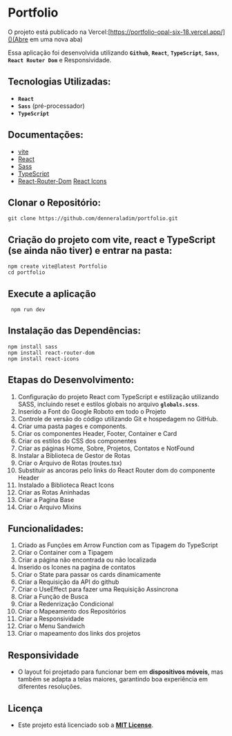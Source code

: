 
# Portfolio

O projeto está publicado na Vercel:[https://portfolio-opal-six-18.vercel.app/]()(Abre em uma nova aba)

Essa aplicação foi desenvolvida utilizando **`Github`**, **`React`**, **`TypeScript`**, **`Sass`**, **`React Router Dom`** e Responsividade.

## Tecnologias Utilizadas:

- **`React`**  
- **`Sass`** (pré-processador)  
- **`TypeScript`**

## Documentações:

- [vite](https://vitejs.dev/)
- [React](https://react.dev/)
- [Sass](https://sass-lang.com/)
- [TypeScript](https://www.typescriptlang.org/)
- [React-Router-Dom](https://reactrouter.com/)
[React Icons](https://react-icons.github.io/react-icons/)

## Clonar o Repositório:

    git clone https://github.com/denneraladim/portfolio.git

 ## Criação do projeto com vite, react e TypeScript (se ainda não tiver) e entrar na pasta: 

    npm create vite@latest Portfolio
    cd portfolio

## Execute a aplicação

     npm run dev  

## Instalação das Dependências:
    npm install sass
    npm install react-router-dom
    npm install react-icons

## Etapas do Desenvolvimento:

1. Configuração do projeto React com TypeScript e estilização utilizando SASS, incluindo reset e estilos globais no arquivo **`globals.scss`**.
2. Inserido a Font do Google Roboto em todo o Projeto
3. Controle de versão do código utilizando Git e hospedagem no GitHub.
4. Criar uma pasta pages e components.
5. Criar os componentes Header, Footer, Container e Card
6. Criar os estilos do CSS dos componentes
7. Criar as páginas Home, Sobre, Projetos, Contatos e NotFound
8. Instalar a Biblioteca de Gestor de Rotas
9. Criar o Arquivo de Rotas (routes.tsx)
10. Substituir as ancoras pelo links do React Router dom do componente Header
11. Instalado a Biblioteca React Icons
12. Criar as Rotas Aninhadas
13. Criar a Pagina Base
14. Criar o Arquivo Mixins


## Funcionalidades:

1. Criado as Funções em Arrow Function com as Tipagem do TypeScript
2. Criar o Container com a Tipagem
3. Criar a página não encontrada ou não localizada
4. Inserido os Icones na pagina de contatos
5. Criar o State para passar os cards dinamicamente
6. Criar a Requisição da API do github
7. Criar o UseEffect para fazer uma Requisição Assincrona
8. Criar a Função de Busca
9. Criar a Redenrização Condicional
10. Criar o Mapeamento dos Repositórios
11. Criar a Responsividade
12. Criar o Menu Sandwich
13. Criar o mapeamento dos links dos projetos



##  Responsividade

- O layout foi projetado para funcionar bem em **dispositivos móveis**, mas também se adapta a telas maiores, garantindo boa experiência em diferentes resoluções.

## Licença

- Este projeto está licenciado sob a **[MIT License](LICENSE)**.

  


